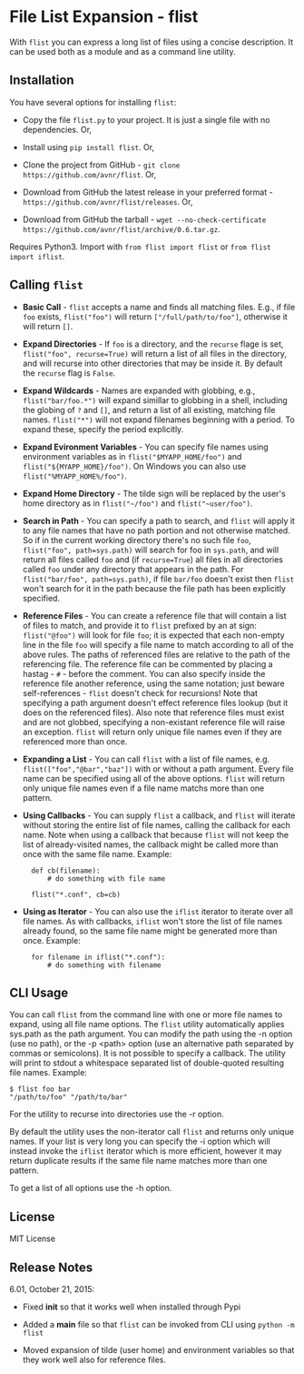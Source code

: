 File List Expansion - flist
===

With `flist` you can express a long list of files using a concise description. It can be used both
as a module and as a command line utility.

Installation
---

You have several options for installing `flist`:

- Copy the file `flist.py` to your project. It is just a single file with no dependencies. Or,

- Install using `pip install flist`. Or,

- Clone the project from GitHub - `git clone https://github.com/avnr/flist`. Or,

- Download from GitHub the latest release in your preferred format - `https://github.com/avnr/flist/releases`. Or,

- Download from GitHub the tarball - `wget --no-check-certificate https://github.com/avnr/flist/archive/0.6.tar.gz`.

Requires Python3. Import with `from flist import flist` or `from flist import iflist`.

Calling `flist`
---

- **Basic Call** - `flist` accepts a name and finds all matching files. E.g., if file `foo` exists,
`flist("foo")` will return `["/full/path/to/foo"]`, otherwise it will return `[]`.

- **Expand Directories** - If `foo` is a directory, and the `recurse` flage is set, `flist("foo",
recurse=True)` will return a list of all files in the directory, and will recurse into other
directories that may be inside it. By default the `recurse` flag is `False`.

- **Expand Wildcards** - Names are expanded with globbing, e.g., `flist("bar/foo.*")` will expand
simillar to globbing in a shell, including the globing of `?` and `[]`, and return a list of all
existing, matching file names. `flist("*")` will not expand filenames beginning with a period. To
expand these, specify the period explicitly.

- **Expand Evironment Variables** - You can specify file names using environment variables as in
`flist("$MYAPP_HOME/foo")` and `flist("${MYAPP_HOME}/foo")`. On Windows you can also use
`flist("%MYAPP_HOME%/foo")`.

- **Expand Home Directory** - The tilde sign will be replaced by the user's home directory as in
`flist("~/foo")` and `flist("~user/foo")`.

- **Search in Path** - You can specify a path to search, and `flist` will apply it to any file
names that have no path portion and not otherwise matched. So if in the current working directory
there's no such file `foo`, `flist("foo", path=sys.path)` will search for foo in `sys.path`, and
will return all files called `foo` and (if `recurse=True`) all files in all directories called
`foo` under any directory that appears in the path. For `flist("bar/foo", path=sys.path)`, if file
`bar/foo` doesn't exist then `flist` won't search for it in the path because the file path has been
explicitly specified.

- **Reference Files** - You can create a reference file that will contain a list of files to match,
and provide it to `flist` prefixed by an at sign: `flist("@foo")` will look for file `foo`; it is
expected that each non-empty line in the file `foo` will specify a file name to match according to
all of the above rules. The paths of referenced files are relative to the path of the referencing
file. The reference file can be commented by placing a hastag - `#` - before the comment. You can
also specify inside the reference file another reference, using the same notation; just beware
self-references - `flist` doesn't check for recursions! Note that specifying a path argument doesn't
effect reference files lookup (but it does on the referenced files). Also note that reference
files must exist and are not globbed, specifying a non-existant reference file will raise an
exception. `flist` will return only unique file names even if they are referenced more than once.

- **Expanding a List** - You can call `flist` with a list of file names, e.g.
`flist(["foo","@bar","baz"])` with or without a path argument. Every file name can be specified
using all of the above options. `flist` will return only unique file names even if a file name
matchs more than one pattern.

- **Using Callbacks** - You can supply `flist` a callback, and `flist` will iterate without storing
the entire list of file names, calling the callback for each name. Note when using a callback that
because `flist` will not keep the list of already-visited names, the callback might be called more
than once with the same file name. Example:

        def cb(filename):
            # do something with file name

        flist("*.conf", cb=cb)

- **Using as Iterator** - You can also use the `iflist` iterator to iterate over all file names. As
with callbacks, `iflist` won't store the list of file names already found, so the same file name
might be generated more than once. Example:

        for filename in iflist("*.conf"):
            # do something with filename

CLI Usage
---

You can call `flist` from the command line with one or more file names to expand, using all file
name options. The `flist` utility automatically applies sys.path as the path argument. You can
modify the path using the -n option (use no path), or the -p &lt;path&gt; option (use an
alternative path separated by commas or semicolons). It is not possible to specify a callback. The
utility will print to stdout a whitespace separated list of double-quoted resulting file names.
Example:

    $ flist foo bar
    "/path/to/foo" "/path/to/bar"

For the utility to recurse into directories use the -r option.

By default the utility uses the non-iterator call `flist` and returns only unique names. If your
list is very long you can specify the -i option which will instead invoke the `iflist` iterator
which is more efficient, however it may return duplicate results if the same file name matches more
than one pattern.

To get a list of all options use the -h option.

License
---

MIT License

Release Notes
---

6.01, October 21, 2015:

- Fixed __init__ so that it works well when installed through Pypi

- Added a __main__ file so that `flist` can be invoked from CLI using `python -m flist`

- Moved expansion of tilde (user home) and environment variables so that they work well also for
reference files.

